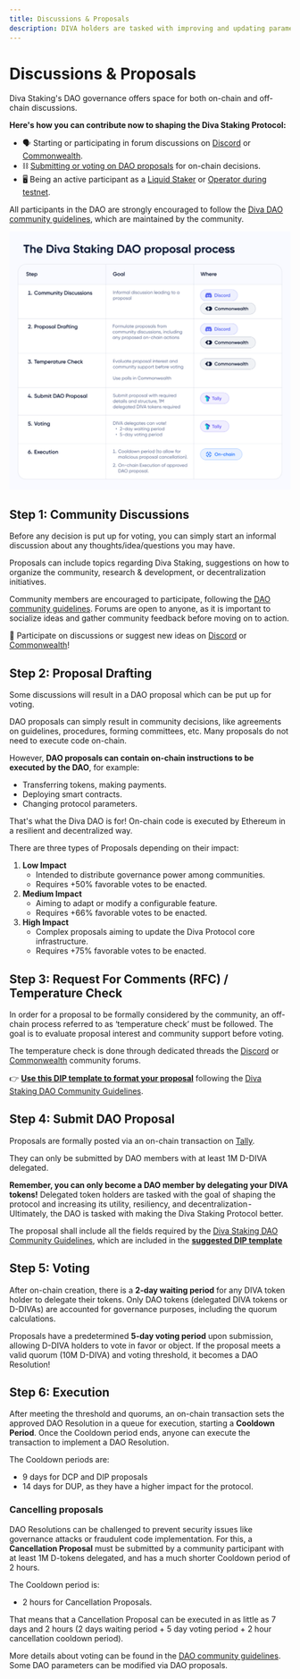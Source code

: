 ```yaml
---
title: Discussions & Proposals
description: DIVA holders are tasked with improving and updating parameters for the benefit of the Diva Staking Protocol. 
---
```


# Discussions & Proposals

Diva Staking's DAO governance offers space for both on-chain and off-chain discussions.

**Here's how you can contribute now to shaping the Diva Staking Protocol:**

- 🗣️ Starting or participating in forum discussions on [Discord](https://discord.com/channels/1041618287500460083/1129055607148773386) or [Commonwealth](https://commonwealth.im/divastaking/discussions).
- ⛓️ [Submitting or voting on DAO proposals](https://www.tally.xyz/gov/diva) for on-chain decisions.
- 🖥️ Being an active participant as a [Liquid Staker](https://stake.diva.community) or [Operator during testnet](https://docs.staking.foundation/operators).

All participants in the DAO are strongly encouraged to follow the [Diva DAO community guidelines](https://github.com/staking-foundation/diva-dao/blob/main/Community-Guidelines.md), which are maintained by the community.

<div style={{textAlign: 'center'}}>

![Liquid Staking](img/dao-proposals.png)
</div>


## Step 1: Community Discussions

Before any decision is put up for voting, you can simply start an informal discussion about any thoughts/idea/questions you may have.

Proposals can include topics regarding Diva Staking, suggestions on how to organize the community, research & development, or decentralization initiatives.

Community members are encouraged to participate, following the [DAO community guidelines](https://github.com/staking-foundation/diva-dao/blob/main/Community-Guidelines.md). Forums are open to anyone, as it is important to socialize ideas and gather community feedback before moving on to action.

💬 Participate on discussions or suggest new ideas on [Discord](https://discord.com/channels/1041618287500460083/1129055607148773386) or [Commonwealth](https://commonwealth.im/divastaking/discussions)!

## Step 2: Proposal Drafting

Some discussions will result in a DAO proposal which can be put up for voting.

DAO proposals can simply result in community decisions, like agreements on guidelines, procedures, forming committees, etc. Many proposals do not need to execute code on-chain.

However, **DAO proposals can contain on-chain instructions to be executed by the DAO**, for example:

- Transferring tokens, making payments.
- Deploying smart contracts.
- Changing protocol parameters.

That's what the Diva DAO is for! On-chain code is executed by Ethereum in a resilient and decentralized way.

There are three types of Proposals depending on their impact:

1. **Low Impact**
    - Intended to distribute governance power among communities.
    - Requires +50% favorable votes to be enacted.
2. **Medium Impact**
    - Aiming to adapt or modify a configurable feature.
    - Requires +66% favorable votes to be enacted.
3. **High Impact**
    - Complex proposals aiming to update the Diva Protocol core infrastructure.
    - Requires +75% favorable votes to be enacted.


## Step 3: Request For Comments (RFC) / Temperature Check

In order for a proposal to be formally considered by the community, an off-chain process referred to as ‘temperature check’ must be followed. The goal is to evaluate proposal interest and community support before voting.

The temperature check is done through dedicated threads the [Discord](https://discord.com/channels/1041618287500460083/1129055607148773386) or [Commonwealth](https://commonwealth.im/divastaking/discussions) community forums.

👉 [**Use this DIP template to format your proposal**](https://github.com/staking-foundation/diva-dao/blob/main/DIP-xx%20Template.md) following the [Diva Staking DAO Community Guidelines](https://github.com/staking-foundation/diva-dao/blob/main/Community-Guidelines.md).


## Step 4: Submit DAO Proposal

Proposals are formally posted via an on-chain transaction on [Tally](https://tally.xyz/gov/diva).

They can only be submitted by DAO members with at least 1M D-DIVA delegated.



**Remember, you can only become a DAO member by delegating your DIVA tokens!** Delegated token holders are tasked with the goal of shaping the protocol and increasing its utility, resiliency, and decentralization - Ultimately, the DAO is tasked with making the Diva Staking Protocol better.

The proposal shall include all the fields required by the  [Diva Staking DAO Community Guidelines](https://github.com/staking-foundation/diva-dao/blob/main/Community-Guidelines.md), which are included in the [**suggested DIP template**](https://github.com/staking-foundation/diva-dao/blob/main/DIP-xx%20Template.md) 


## Step 5: Voting

After on-chain creation, there is a **2-day waiting period** for any DIVA token holder to delegate their tokens. Only DAO tokens (delegated DIVA tokens or D-DIVAs) are accounted for governance purposes, including the quorum calculations.

Proposals have a predetermined **5-day voting period** upon submission, allowing D-DIVA holders to vote in favor or object. If the proposal meets a valid quorum (10M D-DIVA) and voting threshold, it becomes a DAO Resolution!


## Step 6: Execution

After meeting the threshold and quorums, an on-chain transaction sets the approved DAO Resolution in a queue for execution, starting a **Cooldown Period**. 
Once the Cooldown period ends, anyone can execute the transaction to implement a DAO Resolution.

The Cooldown periods are:
- 9 days for DCP and DIP proposals
- 14 days for DUP, as they have a higher impact for the protocol.

### Cancelling proposals

DAO Resolutions can be challenged to prevent security issues like governance attacks or fraudulent code implementation. 
For this, a **Cancellation Proposal** must be submitted by a community participant with at least 1M D-tokens delegated, and has a much shorter Cooldown period of 2 hours.

The Cooldown period is:
- 2 hours for Cancellation Proposals.

That means that a Cancellation Proposal can be executed in as little as 7 days and 2 hours (2 days waiting period + 5 day voting period + 2 hour cancellation cooldown period).

More details about voting can be found in the [DAO community guidelines](https://github.com/staking-foundation/diva-dao/blob/main/Community-Guidelines.md). Some DAO parameters can be modified via DAO proposals.
